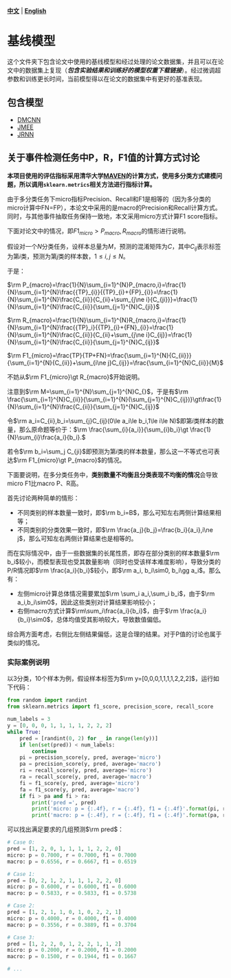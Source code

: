 [**中文**](https://github.com/231sm/Reasoning_In_EE/blob/main/baselines/README.md) | [**English**](https://github.com/231sm/Reasoning_In_EE/blob/main/baselines/README_EN.md)

# 基线模型

这个文件夹下包含论文中使用的基线模型和经过处理的论文数据集，并且可以在论文中的数据集上复现（***包含实验结果和训练好的模型权重下载链接***）。经过微调超参数和训练更长时间，当前模型得以在论文的数据集中有更好的基准表现。

## 包含模型

- [DMCNN](https://github.com/231sm/Reasoning_In_EE/blob/main/baselines/DMCNN/README.md)
- [JMEE](https://github.com/231sm/Reasoning_In_EE/blob/main/baselines/JMEE/README.md)
- [JRNN](https://github.com/231sm/Reasoning_In_EE/blob/main/baselines/JRNN/README.md)

## 关于事件检测任务中P，R，F1值的计算方式讨论

**本项目使用的评估指标采用清华大学[MAVEN](https://github.com/THU-KEG/MAVEN-dataset)的计算方式，使用多分类方式建模问题，所以调用`sklearn.metrics`相关方法进行指标计算。**

由于多分类任务下micro指标Precision、Recall和F1是相等的（因为多分类的micro计算中FN=FP），本论文中采用的是macro的Precision和Recall计算方式。同时，与其他事件抽取任务保持一致地，本文采用micro方式计算F1 score指标。

下面对论文中的情况，即$F1_{micro}\gt P_{macro},R_{macro}$的情形进行说明。

假设对一个$N$分类任务，设样本总量为$M$，预测的混淆矩阵为$C$，其中$C_{ij}$表示标签为第$i$类，预测为第$j$类的样本数，$1\leq i,j\le N$。

于是：

$\rm P_{macro}=\frac{1}{N}\sum_{i=1}^{N}P_{macro,i}=\frac{1}{N}\sum_{i=1}^{N}\frac{{TP}_{i}}{{TP}_{i}+{FP}_{i}}=\frac{1}{N}\sum_{i=1}^{N}\frac{C_{ii}}{C_{ii}+\sum_{j\ne i}{C_{ji}}}=\frac{1}{N}\sum_{i=1}^{N}\frac{C_{ii}}{\sum_{j=1}^{N}C_{ji}}$

$\rm R_{macro}=\frac{1}{N}\sum_{i=1}^{N}R_{macro,i}=\frac{1}{N}\sum_{i=1}^{N}\frac{{TP}_i}{{TP}_{i}+{FN}_{i}}=\frac{1}{N}\sum_{i=1}^{N}\frac{C_{ii}}{C_{ii}+\sum_{j\ne i}C_{ij}}=\frac{1}{N}\sum_{i=1}^{N}\frac{C_{ii}}{\sum_{j=1}^{N}C_{ij}}$

$\rm F1_{micro}=\frac{TP}{TP+FN}=\frac{\sum_{i=1}^{N}{C_{ii}}}{\sum_{i=1}^{N}{C_{ii}}+\sum_{i\ne j}C_{ij}}=\frac{\sum_{i=1}^{N}C_{ii}}{M}$

不妨从$\rm F1_{micro}\gt R_{macro}$开始说明。

注意到$\rm M=\sum_{i=1}^{N}\sum_{j=1}^{N}C_{}$，于是有$\rm \frac{\sum_{i=1}^{N}C_{ii}}{\sum_{i=1}^{N}(\sum_{j=1}^{N}C_{ij})}\gt\frac{1}{N}\sum_{i=1}^{N}\frac{C_{ii}}{\sum_{j=1}^{N}C_{ij}}$

令$\rm a_i=C_{ii},b_i=\sum_{j}C_{ij}(0\le a_i\le b_i,1\le i\le N)$即第$i$类样本的数量，那么原命题等价于：$\rm \frac{\sum_{i}{a_i}}{\sum_{i}b_i}\gt \frac{1}{N}\sum_{i}\frac{a_i}{b_i}.$

若令$\rm b_i=\sum_j C_{ji}$即预测为第$i$类的样本数量，那么这一不等式也可表达$\rm F1_{micro}\gt P_{macro}$的情况。

下面要说明，在多分类任务中，**类别数量不均衡且分类表现不均衡的情况**会导致micro F1比macro P、R高。

首先讨论两种简单的情形：

- 不同类别的样本数量一致时，即$\rm b_i=B$，那么可知左右两侧计算结果相等；
- 不同类别的分类效果一致时，即$\rm \frac{a_j}{b_j}=\frac{b_i}{a_i},i\ne j$，那么可知左右两侧计算结果也是相等的。

而在实际情况中，由于一些数据集的长尾性质，即存在部分类别的样本数量$\rm b_i$较小，而模型表现也受其数量影响（同时也受该样本难度影响），导致分类的P/R情况即$\rm \frac{a_i}{b_i}$较小，即$\rm a_i, b_i\sim0, b_i\gg a_i$。那么有：

- 左侧micro计算总体情况需要累加$\rm \sum_i a_i,\sum_i b_i$，由于$\rm a_i,b_i\sim0$，因此这些类别对计算结果影响较小；
- 右侧macro方式计算$\rm\sum_i\frac{a_i}{b_i}$，由于$\rm \frac{a_i}{b_i}\sim0$，总体均值受其影响较大，导致数值偏低。

综合两方面考虑，右侧比左侧结果偏低，这是合理的结果。对于P值的讨论也属于类似的情况。

### 实际案例说明

以3分类，10个样本为例，假设样本标签为$\rm y=[0,0,0,1,1,1,1,2,2,2]$，运行如下代码：

```python
from random import randint
from sklearn.metrics import f1_score, precision_score, recall_score

num_labels = 3
y = [0, 0, 0, 1, 1, 1, 1, 2, 2, 2]
while True:
    pred = [randint(0, 2) for _ in range(len(y))]
    if len(set(pred)) < num_labels:
        continue
    pi = precision_score(y, pred, average='micro')
    pa = precision_score(y, pred, average='macro')
    ri = recall_score(y, pred, average='micro')
    ra = recall_score(y, pred, average='macro')
    fi = f1_score(y, pred, average='micro')
    fa = f1_score(y, pred, average='macro')
    if fi > pa and fi > ra:
        print('pred =', pred)
        print('micro: p = {:.4f}, r = {:.4f}, f1 = {:.4f}'.format(pi, ri, fi))
        print('macro: p = {:.4f}, r = {:.4f}, f1 = {:.4f}'.format(pa, ra, fa))
```

可以找出满足要求的几组预测$\rm pred$：

```python
# Case 0:
pred = [1, 2, 0, 1, 1, 1, 1, 2, 2, 0]
micro: p = 0.7000, r = 0.7000, f1 = 0.7000
macro: p = 0.6556, r = 0.6667, f1 = 0.6519

# Case 1:
pred = [0, 2, 1, 2, 1, 1, 1, 2, 2, 0]
micro: p = 0.6000, r = 0.6000, f1 = 0.6000
macro: p = 0.5833, r = 0.5833, f1 = 0.5738

# Case 2:
pred = [1, 2, 1, 1, 0, 1, 0, 2, 2, 1]
micro: p = 0.4000, r = 0.4000, f1 = 0.4000
macro: p = 0.3556, r = 0.3889, f1 = 0.3704

# Case 3:
pred = [1, 2, 2, 0, 1, 2, 2, 1, 1, 2]
micro: p = 0.2000, r = 0.2000, f1 = 0.2000
macro: p = 0.1500, r = 0.1944, f1 = 0.1667

# ...
```
